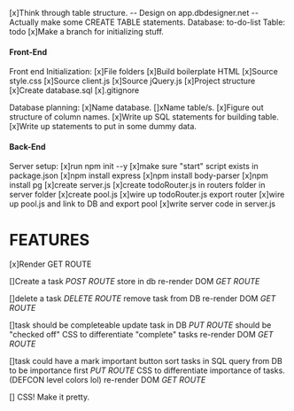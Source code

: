 [x]Think through table structure.
    -- Design on app.dbdesigner.net
    -- Actually make some CREATE TABLE statements.
    Database: to-do-list
    Table: todo
[x]Make a branch for initializing stuff.

#### Front-End

Front end Initialization:
[x]File folders
[x]Build boilerplate HTML
[x]Source style.css
[x]Source client.js
[x]Source jQuery.js
[x]Project structure
[x]Create database.sql
[x].gitignore

Database planning:
[x]Name database. 
[]xName table/s. 
[x]Figure out structure of column names. 
[x]Write up SQL statements for building table. 
[x]Write up statements to put in some dummy data.

#### Back-End

Server setup:
[x]run npm init --y
[x]make sure "start" script exists in package.json
[x]npm install express
[x]npm install body-parser
[x]npm install pg
[x]create server.js
[x]create todoRouter.js in routers folder in server folder
[x]create pool.js
[x]wire up todoRouter.js export router
[x]wire up pool.js and link to DB and export pool
[x]write server code in server.js

# FEATURES
[x]Render GET ROUTE

[]Create a task *POST ROUTE*
    store in db
    re-render DOM *GET ROUTE*

[]delete a task *DELETE ROUTE*
    remove task from DB
    re-render DOM *GET ROUTE*

[]task should be completeable
    update task in DB *PUT ROUTE*
    should be "checked off"
    CSS to differentiate "complete" tasks
    re-render DOM *GET ROUTE*

[]task could have a mark important button
    sort tasks in SQL query from DB to be importance first *PUT ROUTE*
    CSS to differentiate importance of tasks. (DEFCON level colors lol)
    re-render DOM *GET ROUTE*

[] CSS! Make it pretty. 